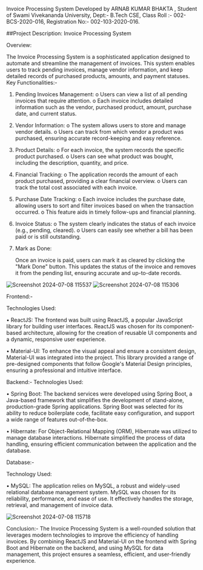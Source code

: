 Invoice Processing System Developed by ARNAB KUMAR BHAKTA , Student of Swami Vivekananda University, Dept:- B.Tech CSE, Class Roll :- 002-BCS-2020-016, Registration No:- 002-103-2020-016.


##Project Description: Invoice Processing System

Overview:

The Invoice Processing System is a sophisticated application designed to automate and streamline the management of invoices. This system enables users to track pending invoices, manage vendor information, and keep detailed records of purchased products, amounts, and payment statuses.
Key Functionalities:-

1.	Pending Invoices Management:
o	Users can view a list of all pending invoices that require attention.
o	Each invoice includes detailed information such as the vendor, purchased product, amount, purchase date, and current status.

2.	Vendor Information:
o	The system allows users to store and manage vendor details.
o	Users can track from which vendor a product was purchased, ensuring accurate record-keeping and easy reference.

3.	Product Details:
o	For each invoice, the system records the specific product purchased.
o	Users can see what product was bought, including the description, quantity, and price.

4.	Financial Tracking:
o	The application records the amount of each product purchased, providing a clear financial overview.
o	Users can track the total cost associated with each invoice.

5.	Purchase Date Tracking:
o	Each invoice includes the purchase date, allowing users to sort and filter invoices based on when the transaction occurred.
o	This feature aids in timely follow-ups and financial planning.

6.	Invoice Status:
o	The system clearly indicates the status of each invoice (e.g., pending, cleared).
o	Users can easily see whether a bill has been paid or is still outstanding.

7.	Mark as Done:
	
	Once an invoice is paid, users can mark it as cleared by clicking the "Mark Done" button.
	This updates the status of the invoice and removes it from the pending list, ensuring accurate and up-to-date records.



![Screenshot 2024-07-08 115537](https://github.com/ArnabBhakta/invoice-processing-system/assets/146560599/1c6a5d2b-67ca-49ae-a5cf-a2feb2874f79)
![Screenshot 2024-07-08 115306](https://github.com/ArnabBhakta/invoice-processing-system/assets/146560599/7e44f202-e891-46d9-9714-e9e270aa47dc)




Frontend:-

Technologies Used:

•	ReactJS: The frontend was built using ReactJS, a popular JavaScript library for building user interfaces. ReactJS was chosen for its component-based architecture, allowing for the creation of reusable UI components and a dynamic, responsive user experience.

•	Material-UI: To enhance the visual appeal and ensure a consistent design, Material-UI was integrated into the project. This library provided a range of pre-designed components that follow Google's Material Design principles, ensuring a professional and intuitive interface.

Backend:-
Technologies Used:

•	Spring Boot: The backend services were developed using Spring Boot, a Java-based framework that simplifies the development of stand-alone, production-grade Spring applications. Spring Boot was selected for its ability to reduce boilerplate code, facilitate easy configuration, and support a wide range of features out-of-the-box.

•	Hibernate: For Object-Relational Mapping (ORM), Hibernate was utilized to manage database interactions. Hibernate simplified the process of data handling, ensuring efficient communication between the application and the database.

Database:-

Technology Used:

•	MySQL: The application relies on MySQL, a robust and widely-used relational database management system. MySQL was chosen for its reliability, performance, and ease of use. It effectively handles the storage, retrieval, and management of invoice data.

![Screenshot 2024-07-08 115718](https://github.com/ArnabBhakta/invoice-processing-system/assets/146560599/ada4de98-5ecd-4bad-b20a-af2d1c9cfb19)



Conclusion:-
The Invoice Processing System is a well-rounded solution that leverages modern technologies to improve the efficiency of handling invoices. By combining ReactJS and Material-UI on the frontend with Spring Boot and Hibernate on the backend, and using MySQL for data management, this project ensures a seamless, efficient, and user-friendly experience.


